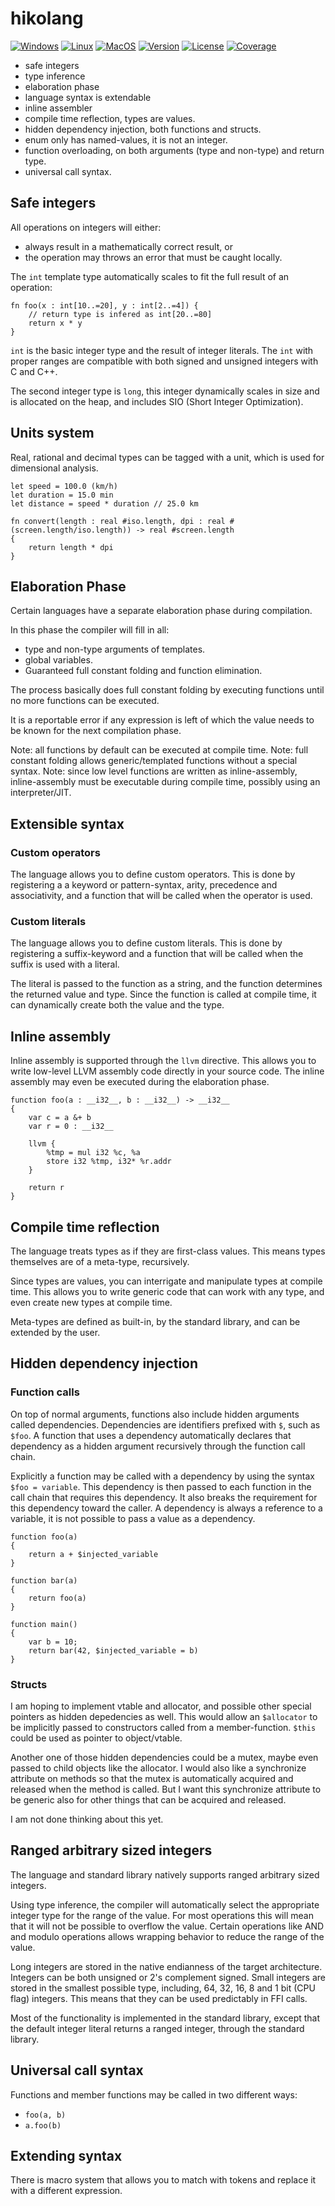 # hikolang
[![Windows](https://github.com/hikogui/hikolang/actions/workflows/build-on-windows.yml/badge.svg?branch=main)](https://github.com/hikogui/hikolang/actions/workflows/build-on-windows.yml)
[![Linux](https://github.com/hikogui/hikolang/actions/workflows/build-on-linux.yml/badge.svg?branch=main)](https://github.com/hikogui/hikolang/actions/workflows/build-on-linux.yml)
[![MacOS](https://github.com/hikogui/hikolang/actions/workflows/build-on-macos.yml/badge.svg?branch=main)](https://github.com/hikogui/hikolang/actions/workflows/build-on-macos.yml)
[![Version](https://img.shields.io/badge/dynamic/json?url=https://raw.githubusercontent.com/hikogui/hikolang/main/vcpkg.json&label=Latest%20Version&query=$[%27version%27]&color=blue)](https://github.com/hikogui/hikolang/releases/latest)
[![License](https://img.shields.io/github/license/hikogui/hikolang.svg)](https://github.com/hikogui/hikolang/blob/main/LICENSE)
[![Coverage](https://codecov.io/github/hikogui/hikolang/graph/badge.svg?token=P95N8UFH1D)](https://codecov.io/github/hikogui/hikolang)

 * safe integers
 * type inference
 * elaboration phase
 * language syntax is extendable
 * inline assembler
 * compile time reflection, types are values.
 * hidden dependency injection, both functions and structs.
 * enum only has named-values, it is not an integer.
 * function overloading, on both arguments (type and non-type) and return type.
 * universal call syntax.

## Safe integers
All operations on integers will either:
 * always result in a mathematically correct result, or
 * the operation may throws an error that must be caught locally.

The `int` template type automatically scales to fit the full
result of an operation: 

```
fn foo(x : int[10..=20], y : int[2..=4]) {
    // return type is infered as int[20..=80]
    return x * y
}
```

`int` is the basic integer type and the result of integer literals.
The `int` with proper ranges are compatible with both signed and
unsigned integers with C and C++.

The second integer type is `long`, this integer dynamically scales in size
and is allocated on the heap, and includes SIO (Short Integer Optimization).

## Units system
Real, rational and decimal types can be tagged with a unit, which is used
for dimensional analysis.

```
let speed = 100.0 (km/h)
let duration = 15.0 min
let distance = speed * duration // 25.0 km

fn convert(length : real #iso.length, dpi : real #(screen.length/iso.length)) -> real #screen.length
{
    return length * dpi 
}
```

## Elaboration Phase
Certain languages have a separate elaboration phase during compilation.

In this phase the compiler will fill in all:
 * type and non-type arguments of templates.
 * global variables.
 * Guaranteed full constant folding and function elimination.

The process basically does full constant folding by executing functions until no
more functions can be executed.

It is a reportable error if any expression is left of which the value needs to
be known for the next compilation phase.

Note: all functions by default can be executed at compile time. 
Note: full constant folding allows generic/templated functions without a special syntax.
Note: since low level functions are written as inline-assembly, inline-assembly must be
      executable during compile time, possibly using an interpreter/JIT.

## Extensible syntax
### Custom operators
The language allows you to define custom operators. This is done by registering a
a keyword or pattern-syntax, arity, precedence and associativity, and a function that
will be called when the operator is used.

### Custom literals
The language allows you to define custom literals. This is done by registering a
suffix-keyword and a function that will be called when the suffix is used with a literal.

The literal is passed to the function as a string, and the function determines the
returned value and type. Since the function is called at compile time, it can
dynamically create both the value and the type.

## Inline assembly
Inline assembly is supported through the `llvm` directive. This allows you to write low-level
LLVM assembly code directly in your source code. The inline assembly may even be executed during
the elaboration phase.

```
function foo(a : __i32__, b : __i32__) -> __i32__
{
    var c = a &+ b
    var r = 0 : __i32__

    llvm {
        %tmp = mul i32 %c, %a
        store i32 %tmp, i32* %r.addr
    }

    return r
}
```

## Compile time reflection
The language treats types as if they are first-class values.
This means types themselves are of a meta-type, recursively.

Since types are values, you can interrigate and manipulate types at compile time.
This allows you to write generic code that can work with any type, and even
create new types at compile time.

Meta-types are defined as built-in, by the standard library, and can be extended
by the user.


## Hidden dependency injection
### Function calls
On top of normal arguments, functions also include hidden arguments called dependencies.
Dependencies are identifiers prefixed with `$`, such as `$foo`. A function that uses
a dependency automatically declares that dependency as a hidden argument recursively through
the function call chain.

Explicitly a function may be called with a dependency by using the syntax `$foo = variable`. This
dependency is then passed to each function in the call chain that requires this dependency. It
also breaks the requirement for this dependency toward the caller. A dependency is always a
reference to a variable, it is not possible to pass a value as a dependency.

```
function foo(a)
{
    return a + $injected_variable
}

function bar(a)
{
    return foo(a)
}

function main()
{
    var b = 10;
    return bar(42, $injected_variable = b)
}
```

### Structs
I am hoping to implement vtable and allocator, and possible other special pointers as
hidden depedencies as well. This would allow an `$allocator` to be implicitly passed to
constructors called from a member-function. `$this` could be used as pointer to
object/vtable.

Another one of those hidden dependencies could be a mutex, maybe even passed to child
objects like the allocator. I would also like a synchronize attribute on methods so
that the mutex is automatically acquired and released when the method is called.
But I want this synchronize attribute to be generic also for other things that
can be acquired and released.

I am not done thinking about this yet.

## Ranged arbitrary sized integers
The language and standard library natively supports ranged arbitrary sized integers.

Using type inference, the compiler will automatically select the appropriate integer type
for the range of the value. For most operations this will mean that it will
not be possible to overflow the value. Certain operations like AND and modulo operations
allows wrapping behavior to reduce the range of the value.

Long integers are stored in the native endianness of the target architecture. Integers
can be both unsigned or 2's complement signed. Small integers are stored in the smallest
possible type, including, 64, 32, 16, 8 and 1 bit (CPU flag) integers. This means that
they can be used predictably in FFI calls.

Most of the functionality is implemented in the standard library, except that the default
integer literal returns a ranged integer, through the standard library.

## Universal call syntax

Functions and member functions may be called in two different ways:
 * `foo(a, b)`
 * `a.foo(b)`

## Extending syntax
There is macro system that allows you to match with tokens and replace it with a different expression.

